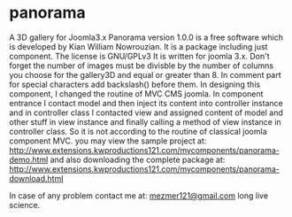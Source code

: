 # panorama
A 3D gallery for Joomla3.x
Panorama version 1.0.0  is a free software which is developed by
Kian William Nowrouzian. It is a package including just component.
The license is GNU/GPLv3
It is written for joomla 3.x.
Don't forget the number of images 
must be divisble by the number of columns you choose for the gallery3D and equal or greater than 8.
In comment part for special characters add backslash(\) before them.
In designing this component, I changed the routine of MVC CMS joomla.
In component entrance I contact model and then inject its content
into controller instance and in controller class I contacted view and assigned content of model
and other stuff in view instance and finally calling a method of view instance in controller class. 
So it is not according to the routine of classical joomla component MVC.
you may view the sample project at:
http://www.extensions.kwproductions121.com/mycomponents/panorama-demo.html
and also downloading the complete package at:
http://www.extensions.kwproductions121.com/mycomponents/panorama-download.html

In case of any problem contact me at:
mezmer121@gmail.com
long live science.

